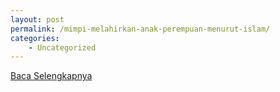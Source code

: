 ```yaml
---
layout: post
permalink: /mimpi-melahirkan-anak-perempuan-menurut-islam/
categories:
    - Uncategorized
---
```


[Baca Selengkapnya](/03)